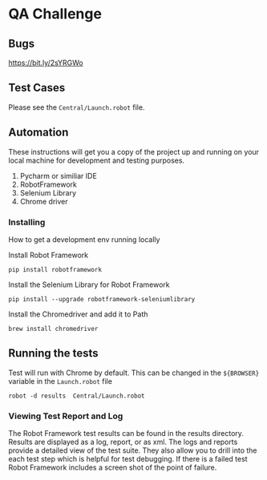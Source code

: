 # QA Challenge
 


## Bugs

https://bit.ly/2sYRGWo

## Test Cases

Please see the `Central/Launch.robot` file.


## Automation

These instructions will get you a copy of the project up and running on your local machine for development and testing purposes.

1. Pycharm or similiar IDE<br>
2. RobotFramework<br>
3. Selenium Library<br>
4. Chrome driver<br>


### Installing

How to get a development env running locally

Install Robot Framework

```
pip install robotframework
```

Install the Selenium Library for Robot Framework

```
pip install --upgrade robotframework-seleniumlibrary
```


Install the Chromedriver and add it to Path

```
brew install chromedriver
```


## Running the tests

Test will run with Chrome by default. This can be changed in the `${BROWSER}` variable in the  `Launch.robot` file

```
robot -d results  Central/Launch.robot
```
### Viewing Test Report and Log

The Robot Framework test results can be found in the results directory.  Results are displayed as a log, report, or as xml. The logs and reports provide a detailed view of the test suite. They also allow you to drill into the each test step which is helpful for test debugging. If there is a failed test Robot Framework includes a screen shot of the point of failure.



